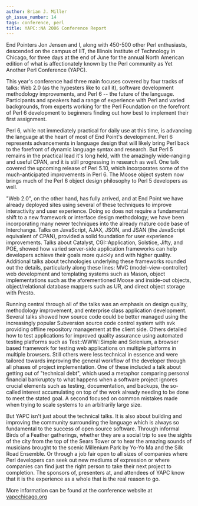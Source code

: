 ```yaml
---
author: Brian J. Miller
gh_issue_number: 14
tags: conference, perl
title: YAPC::NA 2006 Conference Report
---
```


End Pointers Jon Jensen and I, along with 450-500 other Perl enthusiasts, descended on the campus of IIT, the Illinois Institute of Technology in Chicago, for three days at the end of June for the annual North American edition of what is affectionately known by the Perl community as Yet Another Perl Conference (YAPC).

This year's conference had three main focuses covered by four tracks of talks: Web 2.0 (as the hypesters like to call it), software development methodology improvements, and Perl 6 -- the future of the language. Participants and speakers had a range of experience with Perl and varied backgrounds, from experts working for the Perl Foundation on the forefront of Perl 6 development to beginners finding out how best to implement their first assignment.

Perl 6, while not immediately practical for daily use at this time, is advancing the language at the heart of most of End Point's development. Perl 6 represents advancements in language design that will likely bring Perl back to the forefront of dynamic language syntax and research. But Perl 5 remains in the practical lead it's long held, with the amazingly wide-ranging and useful CPAN, and it is still progressing in research as well. One talk covered the upcoming release of Perl 5.10, which incorporates some of the much-anticipated improvements in Perl 6. The Moose object system now brings much of the Perl 6 object design philosophy to Perl 5 developers as well.

"Web 2.0", on the other hand, has fully arrived, and at End Point we have already deployed sites using several of these techniques to improve interactivity and user experience. Doing so does not require a fundamental shift to a new framework or interface design methodology; we have been incorporating many newer techniques into the already mature code base of Interchange. Talks on JavaScript, AJAX, JSON, and JSAN (the JavaScript equivalent of CPAN), provided a solid foundation for user experience improvements. Talks about Catalyst, CGI::Application, Solstice, Jifty, and POE, showed how varied server-side application frameworks can help developers achieve their goals more quickly and with higher quality. Additional talks about technologies underlying these frameworks rounded out the details, particularly along these lines: MVC (model-view-controller) web development and templating systems such as Mason, object implementations such as the aforementioned Moose and inside-out objects, object/relational database mappers such as UR, and direct object storage with Presto.

Running central through all of the talks was an emphasis on design quality, methodology improvement, and enterprise class application development. Several talks showed how source code could be better managed using the increasingly popular Subversion source code control system with svk providing offline repository management at the client side. Others detailed how to test applications for improved quality assurance using automated testing platforms such as Test::WWW::Simple and Selenium, a browser based framework for testing web applications on multiple platforms in multiple browsers. Still others were less technical in essence and were tailored towards improving the general workflow of the developer through all phases of project implementation. One of these included a talk about getting out of "technical debt", which used a metaphor comparing personal financial bankruptcy to what happens when a software project ignores crucial elements such as testing, documentation, and backups, the so-called interest accumulating on top of the work already needing to be done to meet the stated goal. A second focused on common mistakes made when trying to scale systems to an arbitrarily large size.

But YAPC isn't just about the technical talks. It is also about building and improving the community surrounding the language which is always so
fundamental to the success of open source software. Through informal Birds of a Feather gatherings, whether they are a social trip to see the sights of the city from the top of the Sears Tower or to hear the amazing sounds of musicians brought to the scenic Millenium Park by Yo-Yo Ma and the Silk Road Ensemble. Or through a job fair open to all sizes of companies where Perl developers can seek out new mediums of expression or where companies can find just the right person to take their next project to completion. The sponsors of, presenters at, and attendees of YAPC know that it is the experience as a whole that is the real reason to go.

More information can be found at the conference website at [yapcchicago.org](http://www.yapcchicago.org/)
